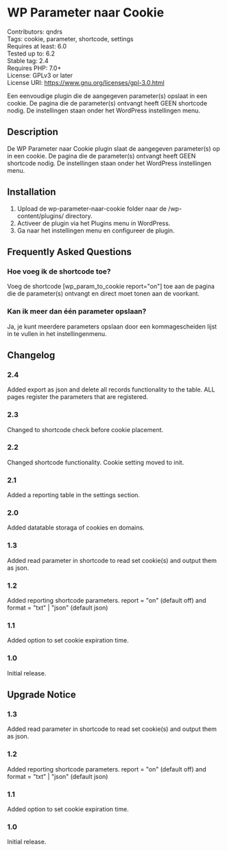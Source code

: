 # WP Parameter naar Cookie
Contributors: qndrs  
Tags: cookie, parameter, shortcode, settings  
Requires at least: 6.0  
Tested up to: 6.2  
Stable tag: 2.4  
Requires PHP: 7.0+  
License: GPLv3 or later  
License URI: https://www.gnu.org/licenses/gpl-3.0.html

Een eenvoudige plugin die de aangegeven parameter(s) opslaat in een cookie. De pagina die de parameter(s) ontvangt heeft GEEN shortcode nodig. De instellingen staan onder het WordPress instellingen menu.

## Description

De WP Parameter naar Cookie plugin slaat de aangegeven parameter(s) op in een cookie. De pagina die de parameter(s) ontvangt heeft GEEN shortcode nodig. De instellingen staan onder het WordPress instellingen menu.

## Installation

1. Upload de wp-parameter-naar-cookie folder naar de /wp-content/plugins/ directory.
2. Activeer de plugin via het Plugins menu in WordPress.
3. Ga naar het instellingen menu en configureer de plugin.

## Frequently Asked Questions

### Hoe voeg ik de shortcode toe?

Voeg de shortcode [wp_param_to_cookie report="on"] toe aan de pagina die de parameter(s) ontvangt en direct moet tonen aan de voorkant.

### Kan ik meer dan één parameter opslaan?

Ja, je kunt meerdere parameters opslaan door een kommagescheiden lijst in te vullen in het instellingenmenu.

## Changelog

### 2.4

Added export as json and delete all records functionality to the table. ALL pages register the parameters that are registered.

### 2.3

Changed to shortcode check before cookie placement.

### 2.2

Changed shortcode functionality. Cookie setting moved to init.

### 2.1

Added a reporting table in the settings section.

### 2.0

Added datatable storaga of cookies en domains.

### 1.3

Added read parameter in shortcode to read set cookie(s) and output them as json.

### 1.2

Added reporting shortcode parameters. report = "on" (default off) and format = "txt" | "json" (default json)

### 1.1

Added option to set cookie expiration time.

### 1.0

Initial release.

## Upgrade Notice

### 1.3

Added read parameter in shortcode to read set cookie(s) and output them as json.

### 1.2

Added reporting shortcode parameters. report = "on" (default off) and format = "txt" | "json" (default json)

### 1.1

Added option to set cookie expiration time.

### 1.0

Initial release.